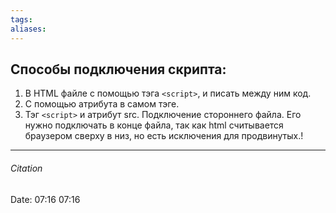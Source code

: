 ```yaml
---
tags: 
aliases: 
---
```


## Способы подключения скрипта:
1. В HTML файле с помощью тэга ``<script>``, и писать между ним код.
2. С помощью атрибута в самом тэге.
3. Тэг ``<script>`` и атрибут src. Подключение стороннего файла. Его нужно подключать в конце файла, так как html считывается браузером сверху в низ, но есть исключения для продвинутых.!




---
###### Citation
Date: 07:16 07:16
